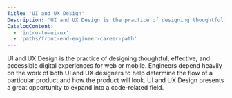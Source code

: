```yaml
---
Title: 'UI and UX Design'
Description: 'UI and UX Design is the practice of designing thoughtful, effective, and accessible digital experiences for web or mobile. Engineers depend heavily on the work of both UI and UX designers to help determine the flow of a particular product and how the product will look. UI and UX Design presents a great opportunity to expand into a code-related field.'
CatalogContent:
  - 'intro-to-ui-ux'
  - 'paths/front-end-engineer-career-path'
---
```


UI and UX Design is the practice of designing thoughtful, effective, and accessible digital experiences for web or mobile. Engineers depend heavily on the work of both UI and UX designers to help determine the flow of a particular product and how the product will look. UI and UX Design presents a great opportunity to expand into a code-related field.
